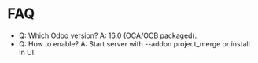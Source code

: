 # FAQ

- Q: Which Odoo version? A: 16.0 (OCA/OCB packaged).
- Q: How to enable? A: Start server with --addon project_merge or install in UI.
